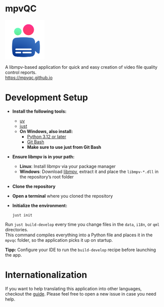 # mpvQC

<img alt="Logo" src="data/icon.svg" width="128" height="128"/>

A libmpv-based application for quick and easy creation of video file quality control reports.  
https://mpvqc.github.io

# Development Setup

- **Install the following tools:**

  - [uv](https://github.com/astral-sh/uv)
  - [just](https://github.com/casey/just)
  - **On Windows, also install:**
    - [Python 3.12 or later](https://www.python.org/downloads/)
    - [Git Bash](https://git-scm.com/downloads)
    - **Make sure to use just from Git Bash**

- **Ensure libmpv is in your path:**

  - **Linux**: Install libmpv via your package manager
  - **Windows**: Download [libmpv](https://sourceforge.net/projects/mpv-player-windows/files/libmpv/), extract it and
    place the `libmpv-*.dll` in the repository’s root folder

- **Clone the repository**

- **Open a terminal** where you cloned the repository

- **Initialize the environment:**
  ```shell
  just init
  ```

Run `just build-develop` every time you change files in the `data`, `i18n`, or `qml` directories.  
This command compiles everything into a Python file and places it in the `mpvqc` folder,
so the application picks it up on startup.

**Tipp:** Configure your IDE to run the `build-develop` recipe before launching the app.

# Internationalization

If you want to help translating this application into other languages, checkout
the [guide](docs/internationalization.md).
Please feel free to open a new issue in case you need help.
